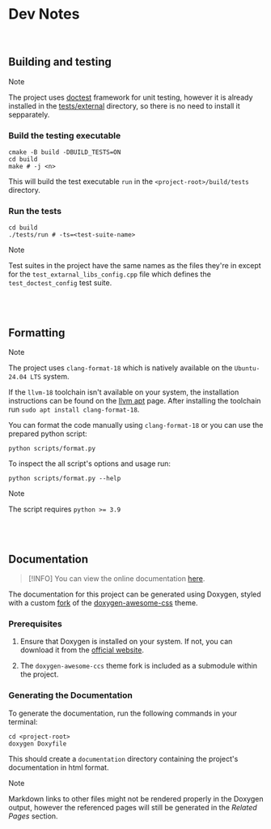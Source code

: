 # Dev Notes

<br />

## Building and testing

> [!NOTE]
>
> The project uses [doctest](https://github.com/doctest/doctest) framework for unit testing, however it is already installed in the [tests/external](/tests/external/) directory, so there is no need to install it sepparately.

### Build the testing executable

```shell
cmake -B build -DBUILD_TESTS=ON
cd build
make # -j <n>
```

This will build the test executable `run` in the `<project-root>/build/tests` directory.

### Run the tests

```shell
cd build
./tests/run # -ts=<test-suite-name>
```

> [!NOTE]
>
> Test suites in the project have the same names as the files they're in except for the `test_extarnal_libs_config.cpp` file which defines the `test_doctest_config` test suite.

<br />
<br />

## Formatting

> [!NOTE]
>
> The project uses `clang-format-18` which is natively available on the `Ubuntu-24.04 LTS` system.
>
> If the `llvm-18` toolchain isn't available on your system, the installation instructions can be found on the [llvm apt](https://apt.llvm.org/) page. After installing the toolchain run `sudo apt install clang-format-18`.

You can format the code manually using `clang-format-18` or you can use the prepared python script:

```shell
python scripts/format.py
```

To inspect the all script's options and usage run:

```shell
python scripts/format.py --help
```

> [!NOTE]
>
> The script requires `python >= 3.9`

<br />
<br />

## Documentation

> [!INFO]
> You can view the online documentation [here](https://spectral519.github.io/cpp-ap/2.2.4/).

The documentation for this project can be generated using Doxygen, styled with a custom [fork](https://github.com/SpectraL519/doxygen-awesome-css/tree/theme-alignment) of the [doxygen-awesome-css](https://github.com/jothepro/doxygen-awesome-css) theme.

### Prerequisites

1. Ensure that Doxygen is installed on your system. If not, you can download it from the [official website](https://www.doxygen.nl/download.html).

2. The `doxygen-awesome-ccs` theme fork is included as a submodule within the project.

### Generating the Documentation

To generate the documentation, run the following commands in your terminal:

```shell
cd <project-root>
doxygen Doxyfile
```

This should create a `documentation` directory containing the project's documentation in html format.

> [!NOTE]
>
> Markdown links to other files might not be rendered properly in the Doxygen output, however the referenced pages will still be generated in the *Related Pages* section.
